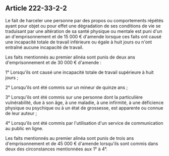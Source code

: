 Article 222-33-2-2
----
Le fait de harceler une personne par des propos ou comportements répétés ayant
pour objet ou pour effet une dégradation de ses conditions de vie se traduisant
par une altération de sa santé physique ou mentale est puni d'un an
d'emprisonnement et de 15 000 € d'amende lorsque ces faits ont causé une
incapacité totale de travail inférieure ou égale à huit jours ou n'ont entraîné
aucune incapacité de travail.

Les faits mentionnés au premier alinéa sont punis de deux ans d'emprisonnement
et de 30 000 € d'amende :

1° Lorsqu'ils ont causé une incapacité totale de travail supérieure à huit jours
;

2° Lorsqu'ils ont été commis sur un mineur de quinze ans ;

3° Lorsqu'ils ont été commis sur une personne dont la particulière
vulnérabilité, due à son âge, à une maladie, à une infirmité, à une déficience
physique ou psychique ou à un état de grossesse, est apparente ou connue de leur
auteur ;

4° Lorsqu'ils ont été commis par l'utilisation d'un service de communication au
public en ligne.

Les faits mentionnés au premier alinéa sont punis de trois ans d'emprisonnement
et de 45 000 € d'amende lorsqu'ils sont commis dans deux des circonstances
mentionnées aux 1° à 4°.

